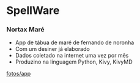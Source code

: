 # SpellWare
### Nortax Maré
- App de tábua de maré de fernando de noronha
- Com um desiner já elaborado
- Dados coletado na internet uma vez por mês
- Produzino na linguagem Python, Kivy, KivyMD

[fotos/app](https://drive.google.com/drive/u/1/folders/11vyXHDw-ll2-2IC2XpezEAh_bB43gRkO)
